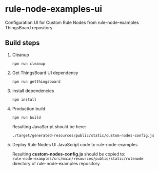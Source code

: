 # rule-node-examples-ui
 
 Configuration UI for Custom Rule Nodes from rule-node-examples ThingsBoard repository
 
 ## Build steps
 
 1) Cleanup
     ```
     npm run cleanup 
     ```
 2) Get ThingsBoard UI dependency
     ```
     npm run getthingsboard 
     ```
 3) Install dependencies
     ```
     npm install 
     ```
 4) Production build    
     ```
     npm run build 
    ```
    Resulting JavaScript should be here:
    ```
    ./target/generated-resources/public/static/custom-nodes-config.js
    ```
5) Deploy Rule Nodes UI JavaScript code to rule-node-examples

      Resulting **custom-nodes-config.js** should be copied to: <br>```rule-node-examples/src/main/resources/public/static/rulenode```
     directory of rule-node-examples repository. 
 
